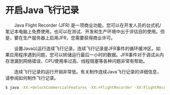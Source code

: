 # 开启Java飞行记录

&emsp;&emsp;Java Flight Recorder (JFR) 是一项商业功能。您可以在开发人员的台式机/笔记本电脑上免费使用，也可以在测试、开发和生产环境中出于评估目的使用。但是，要在生产服务器上启用JFR，您需要获得商业许可。

&emsp;&emsp;设置Java以运行连续飞行记录。连续飞行记录是JFR事件的循环缓冲区。如果应用程序遇到问题，您可以转储运行最后一小时的数据。JFR事件对于调试从内存泄漏到网络错误、CPU使用率过高、线程阻塞等各种问题非常有帮助。

&emsp;&emsp;连续飞行记录的运行开销非常低。有关制作连续Java飞行记录的详细信息，请参阅如何制作飞行记录。

```bash
$ java -XX:+UnlockCommercialFeatures -XX:+FlightRecorder -XX:FlightRecorderOptions=defaultrecording=true,dumponexit=true,dumponexitpath=/path/to/dump.jfr YourApplication
```

